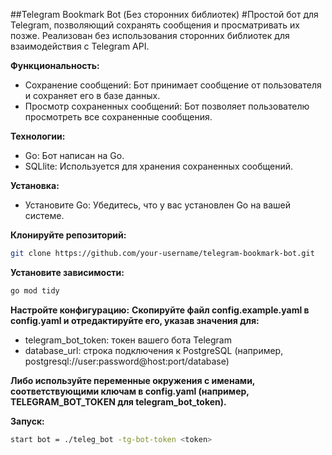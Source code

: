 ##Telegram Bookmark Bot (Без сторонних библиотек)
#Простой бот для Telegram, позволяющий сохранять сообщения и просматривать их позже. Реализован без использования сторонних библиотек для взаимодействия с Telegram API.

**Функциональность:**

- Сохранение сообщений: Бот принимает сообщение от пользователя и сохраняет его в базе данных.
- Просмотр сохраненных сообщений: Бот позволяет пользователю просмотреть все сохраненные сообщения.

**Технологии:**
- Go: Бот написан на Go.
- SQLlite: Используется для хранения сохраненных сообщений.

**Установка:**

- Установите Go: Убедитесь, что у вас установлен Go на вашей системе.

**Клонируйте репозиторий:**
```bash
git clone https://github.com/your-username/telegram-bookmark-bot.git
```
**Установите зависимости:**
```bash
go mod tidy
```
**Настройте конфигурацию:**
**Скопируйте файл config.example.yaml в config.yaml и отредактируйте его, указав значения для:**
- telegram_bot_token: токен вашего бота Telegram
- database_url: строка подключения к PostgreSQL (например, postgresql://user:password@host:port/database)

**Либо используйте переменные окружения с именами, соответствующими ключам в config.yaml (например, TELEGRAM_BOT_TOKEN для telegram_bot_token).**

**Запуск:**
```bash
start bot = ./teleg_bot -tg-bot-token <token>
```
